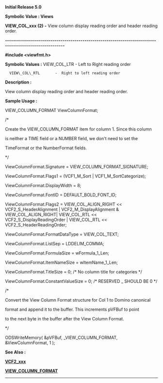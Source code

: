 




<!--
 /\* Font Definitions \*/
 @font-face
 {font-family:Courier;
 panose-1:2 7 4 9 2 2 5 2 4 4;}
@font-face
 {font-family:Helv;
 panose-1:2 11 6 4 2 2 2 3 2 4;}
@font-face
 {font-family:"Cambria Math";
 panose-1:2 4 5 3 5 4 6 3 2 4;}
 /\* Style Definitions \*/
 p.MsoNormal, li.MsoNormal, div.MsoNormal
 {margin-top:0cm;
 margin-right:0cm;
 margin-bottom:8.0pt;
 margin-left:0cm;
 line-height:107%;
 font-size:11.0pt;
 font-family:"Calibri",sans-serif;}
.MsoChpDefault
 {font-size:11.0pt;}
.MsoPapDefault
 {margin-bottom:8.0pt;
 line-height:107%;}
 /\* Page Definitions \*/
 @page WordSection1
 {size:612.0pt 792.0pt;
 margin:72.0pt 72.0pt 72.0pt 72.0pt;}
div.WordSection1
 {page:WordSection1;}
-->




**Initial Release 5.0**



**Symbolic Value : Views**



**VIEW\_COL\_xxx (2)** **-** View column
display reading order and header reading order.


**----------------------------------------------------------------------------------------------------------**



**#include <viewfmt.h>**


 **Symbolic Values :**      VIEW\_COL\_LTR       -  Left to Right reading order  

  

      VIEW\_COL\_RTL       -  Right to left reading order  

  




**Description :**



View column
display reading order and header reading order.


 **Sample Usage :**


VIEW\_COLUMN\_FORMAT
ViewColumnFormat;  

  

/\*  

 Create the VIEW\_COLUMN\_FORMAT item for column 1. Since this column  

 is neither a TIME field or a NUMBER field, we don't need to set the  

 TimeFormat or the NumberFormat fields.  

 \*/  

  

ViewColumnFormat.Signature = VIEW\_COLUMN\_FORMAT\_SIGNATURE;  

ViewColumnFormat.Flags1 = (VCF1\_M\_Sort | VCF1\_M\_SortCategorize);  

  

ViewColumnFormat.DisplayWidth = 8;  

ViewColumnFormat.FontID = DEFAULT\_BOLD\_FONT\_ID;


  
ViewColumnFormat.Flags2 = VIEW\_COL\_ALIGN\_RIGHT << VCF2\_S\_HeaderAlignment
| VCF2\_M\_DisplayAlignment & VIEW\_COL\_ALIGN\_RIGHT| VIEW\_COL\_RTL <<
VCF2\_S\_DisplayReadingOrder | VIEW\_COL\_RTL << VCF2\_S\_HeaderReadingOrder;


  

ViewColumnFormat.FormatDataType = VIEW\_COL\_TEXT;  

ViewColumnFormat.ListSep = LDDELIM\_COMMA;  

  

ViewColumnFormat.FormulaSize = wFormula\_1\_Len;  

ViewColumnFormat.ItemNameSize = wItemName\_1\_Len;  

ViewColumnFormat.TitleSize = 0;   /\* No column title for categories \*/  

ViewColumnFormat.ConstantValueSize = 0; /\* RESERVED \_ SHOULD BE 0 \*/  

  

/\*  

 Convert the View Column Format structure for Col 1 to Domino canonical  

 format and append it to the buffer. This increments pVFBuf to point  

 to the next byte in the buffer after the View Column Format.  

 \*/  

  

ODSWriteMemory( &pVFBuf, \_VIEW\_COLUMN\_FORMAT, &ViewColumnFormat, 1 );


 **See Also :**


**[VCF2\_xxx](notes:///8525872100478C66/61FD4E9848264AD28525620B006BA8BD/C5237445E8E3F894852564C3006F7A60)**


**[VIEW\_COLUMN\_FORMAT](VIEW_COLUMN_FORMAT.md)**



----------------------------------------------------------------------------------------------------------


 





